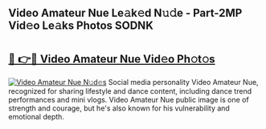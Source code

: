 ## Video Amateur Nue Le𝚊k𝚎d N𝚞𝚍e - Part-2MP Vid𝚎o Le𝚊ks Photos SODNK

# <h2><a href="http://fb2mqg.evod.top/?m=Video+Amateur+Nue">🔗 👉🔴 Video Amateur Nue Vid𝚎o Ph𝚘t𝚘s</a></h2>

[![Video Amateur Nue N𝚞d𝚎s](https://i.imgur.com/8V9OHl7.gif)](http://fb2mqg.evod.top/?m=Video+Amateur+Nue)
Social media personality Video Amateur Nue, recognized for sharing lifestyle and dance content, including dance trend performances and mini vlogs. Video Amateur Nue public image is one of strength and courage, but he's also known for his vulnerability and emotional depth. 

